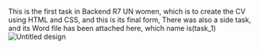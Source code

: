 This is the first task in Backend R7 UN women, which is to create the CV using HTML and CSS, and this is its final form, There was also a side task, and its Word file has been attached here, which name is(task_1) 
![Untitled design](https://github.com/TaghreedSamir94/htmlCv/assets/139509942/d2624802-3324-439a-8928-e393426da6f6)

